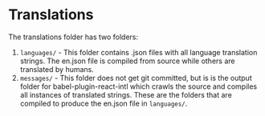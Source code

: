# Translations

The translations folder has two folders:

1. `languages/` - This folder contains .json files with all language translation strings. The en.json file is compiled from source while others are translated by humans.
2. `messages/` - This folder does not get git committed, but is is the output folder for babel-plugin-react-intl which crawls the source and compiles all instances of translated strings. These are the folders that are compiled to produce the en.json file in `languages/`.

